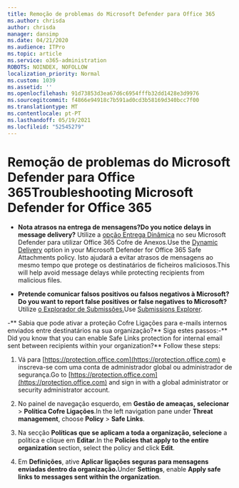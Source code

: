 ```yaml
---
title: Remoção de problemas do Microsoft Defender para Office 365
ms.author: chrisda
author: chrisda
manager: dansimp
ms.date: 04/21/2020
ms.audience: ITPro
ms.topic: article
ms.service: o365-administration
ROBOTS: NOINDEX, NOFOLLOW
localization_priority: Normal
ms.custom: 1039
ms.assetid: ''
ms.openlocfilehash: 91d73853d3ea67d6c6954fffb32dd1428e3d9976
ms.sourcegitcommit: f4866e94918c7b591ad0cd3b58169d340bcc7f00
ms.translationtype: MT
ms.contentlocale: pt-PT
ms.lasthandoff: 05/19/2021
ms.locfileid: "52545279"
---
```

# <a name="troubleshooting-microsoft-defender-for-office-365"></a><span data-ttu-id="24cca-102">Remoção de problemas do Microsoft Defender para Office 365</span><span class="sxs-lookup"><span data-stu-id="24cca-102">Troubleshooting Microsoft Defender for Office 365</span></span>

- <span data-ttu-id="24cca-103">**Nota atrasos na entrega de mensagens?**</span><span class="sxs-lookup"><span data-stu-id="24cca-103">**Do you notice delays in message delivery?**</span></span> <span data-ttu-id="24cca-104">Utilize a [opção Entrega Dinâmica](/microsoft-365/security/office-365-security/dynamic-delivery-and-previewing) no seu Microsoft Defender para utilizar Office 365 Cofre de Anexos.</span><span class="sxs-lookup"><span data-stu-id="24cca-104">Use the [Dynamic Delivery](/microsoft-365/security/office-365-security/dynamic-delivery-and-previewing) option in your Microsoft Defender for Office 365 Safe Attachments policy.</span></span> <span data-ttu-id="24cca-105">Isto ajudará a evitar atrasos de mensagens ao mesmo tempo que protege os destinatários de ficheiros maliciosos.</span><span class="sxs-lookup"><span data-stu-id="24cca-105">This will help avoid message delays while protecting recipients from malicious files.</span></span>

- <span data-ttu-id="24cca-106">**Pretende comunicar falsos positivos ou falsos negativos à Microsoft?**</span><span class="sxs-lookup"><span data-stu-id="24cca-106">**Do you want to report false positives or false negatives to Microsoft?**</span></span> <span data-ttu-id="24cca-107">Utilize [o Explorador de Submissões.](https://protection.office.com/reportsubmission)</span><span class="sxs-lookup"><span data-stu-id="24cca-107">Use [Submissions Explorer](https://protection.office.com/reportsubmission).</span></span>

<span data-ttu-id="24cca-108">-\*\* Sabia que pode ativar a proteção Cofre Ligações para e-mails internos enviados entre destinatários na sua organização?\*\* Siga estes passos:</span><span class="sxs-lookup"><span data-stu-id="24cca-108">-\*\* Did you know that you can enable Safe Links protection for internal email sent between recipients within your organization?\*\* Follow these steps:</span></span>

  1. <span data-ttu-id="24cca-109">Vá para [https://protection.office.com](https://protection.office.com) e inscreva-se com uma conta de administrador global ou administrador de segurança.</span><span class="sxs-lookup"><span data-stu-id="24cca-109">Go to [https://protection.office.com](https://protection.office.com) and sign in with a global administrator or security administrator account.</span></span>

  2. <span data-ttu-id="24cca-110">No painel de navegação esquerdo, em **Gestão de ameaças,** **selecionar** \> **Política Cofre Ligações**.</span><span class="sxs-lookup"><span data-stu-id="24cca-110">In the left navigation pane under **Threat management**, choose **Policy** \> **Safe Links**.</span></span>

  3. <span data-ttu-id="24cca-111">Na secção **Políticas que se aplicam a toda a organização, selecione** a política e clique em **Editar**.</span><span class="sxs-lookup"><span data-stu-id="24cca-111">In the **Policies that apply to the entire organization** section, select the policy and click **Edit**.</span></span>

  4. <span data-ttu-id="24cca-112">Em **Definições**, ative **Aplicar ligações seguras para mensagens enviadas dentro da organização.**</span><span class="sxs-lookup"><span data-stu-id="24cca-112">Under **Settings**, enable **Apply safe links to messages sent within the organization**.</span></span>
